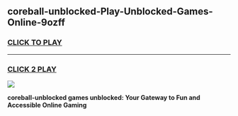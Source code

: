 
## coreball-unblocked-Play-Unblocked-Games-Online-9ozff
<h3>
<a href="https://premium76.site?title=coreball-unblocked&ref=25A">CLICK TO PLAY</a></h3>
<hr>

<h3>
<a href="https://premium76.site?title=coreball-unblocked&ref=25A">CLICK 2 PLAY</a>
  
</h3>

<a href="https://premium76.site?title=coreball-unblocked&ref=25A"><img src="https://clearcache.store/games.png"></a>


**coreball-unblocked games unblocked: Your Gateway to Fun and Accessible Online Gaming**
